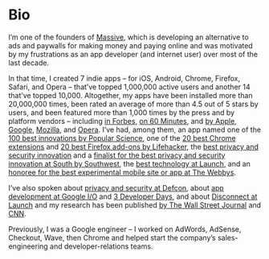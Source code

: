 # Bio

I’m one of the founders of [Massive](https://joinmassive.com), which is developing an alternative to
ads and paywalls for making money and paying online and was motivated by my frustrations as an app
developer (and internet user) over most of the last decade.

In that time, I created 7 indie apps – for iOS, Android, Chrome, Firefox, Safari, and Opera –
that’ve topped 1,000,000 active users and another 14 that’ve topped 10,000. Altogether, my apps have
been installed more than 20,000,000 times, been rated an average of more than 4.5 out of 5 stars by
users, and been featured more than 1,000 times by the press and by platform vendors – including [in
Forbes](https://www.forbes.com/sites/kashmirhill/2013/07/24/dont-want-trackers-watching-your-web-and-smartphone-activity-this-start-ups-for-you/#),
[on 60 Minutes](https://www.cbsnews.com/news/the-data-brokers-selling-your-personal-information/),
and [by Apple](https://itunes.apple.com/app/werd-derp/id1152646495),
[Google](https://play.google.com/store/apps/details?id=com.rocketshipapps.adblockfast),
[Mozilla](https://blog.mozilla.org/addons/2014/02/01/february-featured-add-ons/), and
[Opera](https://dev.opera.com/articles/extension-developer-interviews-disconnect/). I’ve had, among
them, an app named one of the [100 best innovations by Popular
Science](https://web.archive.org/web/20140924121407/http://www.popsci.com/bown/2013/category/software),
one of the [20 best Chrome
extensions](https://lifehacker.com/lifehacker-pack-for-chrome-our-list-of-essential-chrom-880863393)
and [20 best Firefox add-ons by
Lifehacker](https://lifehacker.com/lifehacker-pack-for-firefox-our-list-of-the-essential-896766794),
the [best privacy and security
innovation](https://www.sxsw.com/wp-content/uploads/2016/06/2015-SXSW-Interactive-Innovation-Awards-Winners-Release_final3.pdf)
and a [finalist for the best privacy and security innovation at South by
Southwest](https://www.sxsw.com/wp-content/uploads/2016/05/sxsw_interactive_innovation_awards_finalists_final.pdf),
the [best technology at Launch](https://en.wikipedia.org/wiki/LAUNCH_Conference), and an [honoree
for the best experimental mobile site or app at The
Webbys](https://www.webbyawards.com/winners/2014/mobile-apps/handheld-devices/experimental-innovation/).

I’ve also spoken about [privacy and security at
Defcon](https://www.youtube.com/watch?v=BK_E3Bjpe0E), about [app development at Google
I/O](https://www.youtube.com/watch?v=iVSR6gufMXI) and [3 Developer
Days](https://www.youtube.com/watch?v=sO1FujZDT0s), and about [Disconnect at
Launch](https://www.youtube.com/watch?v=oLA-LxV4OT0) and my research has been published [by The Wall
Street Journal](https://www.wsj.com/articles/SB10001424052748704281504576329441432995616) and
[CNN](http://www.cnn.com/2011/TECH/web/06/21/ad.tracking/index.html).

Previously, I was a Google engineer – I worked on AdWords, AdSense, Checkout, Wave, then Chrome and
helped start the company’s sales-engineering and developer-relations teams.
